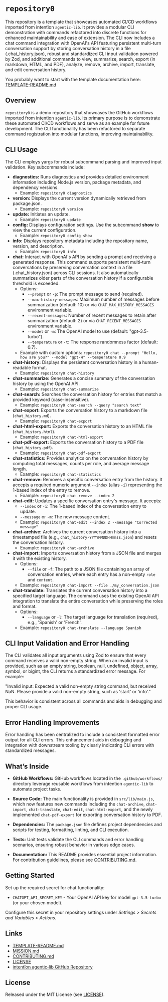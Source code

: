 # `repository0`

This repository is a template that showcases automated CI/CD workflows imported from intentïon `agentic‑lib`. It provides a modular CLI demonstration with commands refactored into discrete functions for enhanced maintainability and ease of extension. The CLI now includes a chat command integration with OpenAI's API featuring persistent multi-turn conversation support by storing conversation history in a file (.chat_history.json), robust and standardized CLI input validation powered by Zod, and additional commands to view, summarize, search, export (in markdown, HTML, and PDF), analyze, remove, archive, import, translate, and edit conversation history.

You probably want to start with the template documentation here: [TEMPLATE-README.md](https://github.com/xn-intenton-z2a/agentic-lib/blob/main/TEMPLATE-README.md)

## Overview

`repository0` is a demo repository that showcases the GitHub workflows imported from intentïon `agentic‑lib`. Its primary purpose is to demonstrate these automated CI/CD workflows and serve as an example for future development. The CLI functionality has been refactored to separate command registration into modular functions, improving maintainability.

## CLI Usage

The CLI employs yargs for robust subcommand parsing and improved input validation. Key subcommands include:

- **diagnostics:** Runs diagnostics and provides detailed environment information including Node.js version, package metadata, and dependency versions.
  - Example: `repository0 diagnostics`
- **version:** Displays the current version dynamically retrieved from package.json.
  - Example: `repository0 version`
- **update:** Initiates an update.
  - Example: `repository0 update`
- **config:** Displays configuration settings. Use the subcommand **show** to view the current configuration.
  - Example: `repository0 config show`
- **info:** Displays repository metadata including the repository name, version, and description.
  - Example: `repository0 info`
- **chat:** Interact with OpenAI's API by sending a prompt and receiving a generated response. This command supports persistent multi-turn conversations by preserving conversation context in a file (.chat_history.json) across CLI sessions. It also automatically summarizes older parts of the conversation history if a configurable threshold is exceeded.
  - Options:
    - `--prompt` or `-p`: The prompt message to send (required).
    - `--max-history-messages`: Maximum number of messages before summarization (default: 10) or via `CHAT_MAX_HISTORY_MESSAGES` environment variable.
    - `--recent-messages`: Number of recent messages to retain after summarization (default: 2) or via `CHAT_RECENT_MESSAGES` environment variable.
    - `--model` or `-m`: The OpenAI model to use (default: "gpt-3.5-turbo").
    - `--temperature` or `-t`: The response randomness factor (default: 0.7).
  - Example with custom options: `repository0 chat --prompt "Hello, how are you?" --model "gpt-4" --temperature 0.9`
- **chat-history:** Displays the persistent conversation history in a human-readable format.
  - Example: `repository0 chat-history`
- **chat-summarize:** Generates a concise summary of the conversation history by using the OpenAI API.
  - Example: `repository0 chat-summarize`
- **chat-search:** Searches the conversation history for entries that match a provided keyword (case-insensitive).
  - Example: `repository0 chat-search --query "search text"`
- **chat-export:** Exports the conversation history to a markdown file (`chat_history.md`).
  - Example: `repository0 chat-export`
- **chat-html-export:** Exports the conversation history to an HTML file (`chat_history.html`).
  - Example: `repository0 chat-html-export`
- **chat-pdf-export:** Exports the conversation history to a PDF file (`chat_history.pdf`).
  - Example: `repository0 chat-pdf-export`
- **chat-statistics:** Provides analytics on the conversation history by computing total messages, counts per role, and average message length.
  - Example: `repository0 chat-statistics`
- **chat-remove:** Removes a specific conversation entry from the history. It accepts a required numeric argument `--index` (alias `-i`) representing the 1-based index of the entry to remove.
  - Example: `repository0 chat-remove --index 2`
- **chat-edit:** Updates a specific conversation entry's message. It accepts:
    - `--index` or `-i`: The 1-based index of the conversation entry to update.
    - `--message` or `-m`: The new message content.
  - Example: `repository0 chat-edit --index 2 --message "Corrected message"`
- **chat-archive:** Archives the current conversation history into a timestamped file (e.g., `chat_history-YYYYMMDDHHmmss.json`) and resets the conversation history.
  - Example: `repository0 chat-archive`
- **chat-import:** Imports conversation history from a JSON file and merges it with the existing history.
  - Options:
    - `--file` or `-f`: The path to a JSON file containing an array of conversation entries, where each entry has a non-empty `role` and `content`.
  - Example: `repository0 chat-import --file ./my_conversation.json`
- **chat-translate:** Translates the current conversation history into a specified target language. The command uses the existing OpenAI API integration to translate the entire conversation while preserving the roles and format.
  - Options:
    - `--language` or `-l`: The target language for translation (required), e.g., 'Spanish' or 'French'.
  - Example: `repository0 chat-translate --language Spanish`

## CLI Input Validation and Error Handling

The CLI validates all input arguments using Zod to ensure that every command receives a valid non-empty string. When an invalid input is provided, such as an empty string, boolean, null, undefined, object, array, symbol, or bigint, the CLI returns a standardized error message. For example:

  "Invalid input: Expected a valid non-empty string command, but received NaN. Please provide a valid non-empty string, such as 'start' or 'info'."

This behavior is consistent across all commands and aids in debugging and proper CLI usage.

## Error Handling Improvements

Error handling has been centralized to include a consistent formatted error output for all CLI errors. This enhancement aids in debugging and integration with downstream tooling by clearly indicating CLI errors with standardized messages.

## What’s Inside

- **GitHub Workflows:**
    GitHub workflows located in the `.github/workflows/` directory leverage reusable workflows from intentïon `agentic‑lib` to automate project tasks.

- **Source Code:**
    The main functionality is provided in `src/lib/main.js`, which now features new commands including the `chat-archive`, `chat-import`, `chat-translate`, `chat-edit`, `chat-html-export`, and the newly implemented `chat-pdf-export` for exporting conversation history to PDF.

- **Dependencies:**
    The `package.json` file defines project dependencies and scripts for testing, formatting, linting, and CLI execution.

- **Tests:**
    Unit tests validate the CLI commands and error handling scenarios, ensuring robust behavior in various edge cases.

- **Documentation:**
    This README provides essential project information. For contribution guidelines, please see [CONTRIBUTING.md](./CONTRIBUTING.md).

## Getting Started

Set up the required secret for chat functionality:
- `CHATGPT_API_SECRET_KEY` - Your OpenAI API key for model `gpt-3.5-turbo` (or your chosen model).

Configure this secret in your repository settings under *Settings > Secrets and Variables > Actions*.

## Links

- [TEMPLATE-README.md](https://github.com/xn-intenton-z2a/agentic-lib/blob/main/TEMPLATE-README.md)
- [MISSION.md](./MISSION.md)
- [CONTRIBUTING.md](./CONTRIBUTING.md)
- [LICENSE](./LICENSE)
- [intentïon agentic‑lib GitHub Repository](https://github.com/xn-intenton-z2a/agentic-lib)

## License

Released under the MIT License (see [LICENSE](./LICENSE)).
